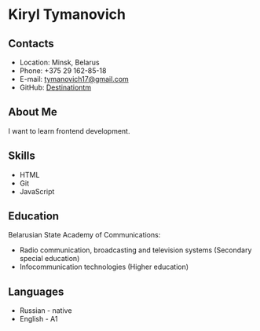 # Kiryl Tymanovich
## Contacts
* Location: Minsk, Belarus
* Phone: +375 29 162-85-18
* E-mail: tymanovich17@gmail.com 
* GitHub: [Destinationtm](https://https://github.com/Destinationtm)
## About Me
I want to learn frontend development.
## Skills
* HTML
* Git
* JavaScript

## Education
Belarusian State Academy of Communications:
* Radio communication, broadcasting and television systems (Secondary special education)
* Infocommunication technologies (Higher education)
## Languages
* Russian - native
* English - A1


